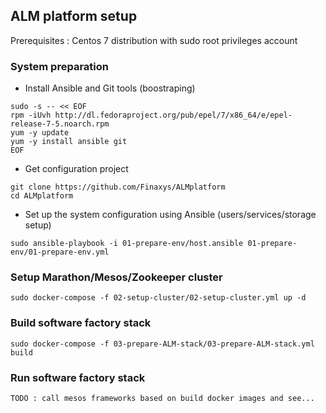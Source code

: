 ## ALM platform setup
Prerequisites : Centos 7 distribution with sudo root privileges account    
  
### System preparation
- Install Ansible and Git tools (boostraping) 
```  
sudo -s -- << EOF  
rpm -iUvh http://dl.fedoraproject.org/pub/epel/7/x86_64/e/epel-release-7-5.noarch.rpm  
yum -y update  
yum -y install ansible git  
EOF
``` 
- Get configuration project  
```  
git clone https://github.com/Finaxys/ALMplatform  
cd ALMplatform  
```  
- Set up the system configuration using Ansible (users/services/storage setup)  
```  
sudo ansible-playbook -i 01-prepare-env/host.ansible 01-prepare-env/01-prepare-env.yml  
```  
  
### Setup Marathon/Mesos/Zookeeper cluster  
```  
sudo docker-compose -f 02-setup-cluster/02-setup-cluster.yml up -d  
```  
  
### Build software factory stack  
```  
sudo docker-compose -f 03-prepare-ALM-stack/03-prepare-ALM-stack.yml build  
```  
  
### Run software factory stack  
```  
TODO : call mesos frameworks based on build docker images and see...
```  
